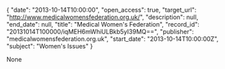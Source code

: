 {
  "date": "2013-10-14T10:00:00", 
  "open_access": true, 
  "target_url": "http://www.medicalwomensfederation.org.uk/", 
  "description": null, 
  "end_date": null, 
  "title": "Medical Women's Federation", 
  "record_id": "20131014T100000/iqMEH6mWhiULBkb5yI39MQ==", 
  "publisher": "medicalwomensfederation.org.uk", 
  "start_date": "2013-10-14T10:00:00Z", 
  "subject": "Women's Issues"
}

None